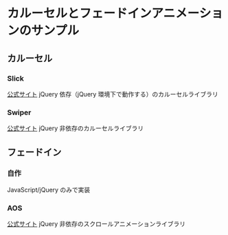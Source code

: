 # カルーセルとフェードインアニメーションのサンプル

## カルーセル

### Slick

[公式サイト](https://kenwheeler.github.io/slick/)
jQuery 依存（jQuery 環境下で動作する）のカルーセルライブラリ

### Swiper

[公式サイト](https://swiperjs.com/)
jQuery 非依存のカルーセルライブラリ

## フェードイン

### 自作

JavaScript/jQuery のみで実装

### AOS

[公式サイト](https://michalsnik.github.io/aos/)
jQuery 非依存のスクロールアニメーションライブラリ
